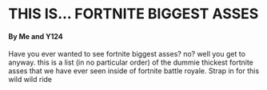 <html>
    <body>
      <h1>THIS IS... FORTNITE BIGGEST ASSES</h1>
      <h4>By Me and Y124</h4>
      <p>
        Have you ever wanted to see fortnite biggest asses? no? well you get to anyway. this is a list (in no particular order) of the dummie thickest fortnite asses that we have ever seen inside of fortnite battle royale. Strap in for this wild wild ride
      </p>
        <https://pbs.twimg.com/media/EvGeQ17XIAMCYzF.jpg" width="200px">
         <https://www.gamebyte.com/wp-content/uploads/2018/10/maxresdefault-6.jpg" width="200px">
          <https://preview.redd.it/9a464vgusr451.jpg" width="200px">
    </body>
</html>

